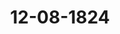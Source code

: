 ---  
schema: default  
title: 12-08-1824  
organization: Team Charlie  
notes: "<p>Description</p><p>Drei und zwanzigste Sitzung.

Geschehen, Frankfurt den 12. August 1824.

In Gegenwart

aller in der zwei und zwanzigsten Sitzung Anwesenden.

Wieder hinzugekommen war:

von Seiten Würtembergs: der Königliche Herr Staatsrath, Freiherr von Trott;

von Seiten Dänemarks, wegen Holstein und Lauenburg: der Königlich-Däni

sche Geheime Conferenzrath, Herr Graf von Eyben;

von Seiten Braunschweigs und Nassau's: der Herzoglich-Nassauische Herr

Staatsminister, Freiherr von Marschall; und

der Herr Canzleidirector, Freiherr von Handel.

</p><p>§.129</p><p>Uebergang der Stimme von Braunschweig und Nassau auf Rassau.

In der heutigen Sitzung wurde angezeigt, daß die Stimme von Braunschweig und Rassau

vom ersten dieses Monats an, auf Nassau übergegangen sey.

</p><p>§.130</p><p>Legitimation der zu der Militärcommission der Deutschen Bundesver

sammlung abgeordneten Generale und Stabsofficiere.

(12. Sitz. §. 87 d. J.)

Dänemark wegen Holstein und Lauenburg. Da Seine Majestät der König

den in der Militärcommission provisorisch mit der Stimmführung für das zehnte Armeecorps

beauftragten Obersten, Kammerherrn von Haffner, von hier abzurufen und einen andern

Wirkungskreis ihm anzuweisen veranlaßt sind, so haben Allerhöchstdieselben an dessen Stelle

den Major im Königlichen Generalstabe, Kammerjunker von Trepka, zum Mitgliede der

Militärcommission ernannt.

Hierauf wurde

beschlossen:

die Vollmacht, d. d. Copenhagen den 28. Mai 1824, in das Archiv, und beglau

bigte Abschrift davon an die Militärcommission der Deutschen Bundesversammlung abzu

geben.

Die übrigen, in der heutigen Sitzung verhandelten Gegenstände, wurden theils in

Separat-Protokolle aufgenommen, theils zum Druck loco dictaturae abgegeben.

Hierauf gieng die Versammlung zur vertraulichen Besprechung über.

Folgen die Unterschriften.



</p>"  
resources:  
- format: png  
  name: Page243[129-130].png  
  url: ../../data_img/Protokolle_BV_16_1824/12-08-1824/Page243[129-130].png  
- format: png  
  name: Page244[130].png  
  url: ../../data_img/Protokolle_BV_16_1824/12-08-1824/Page244[130].png  
category:   
  - Protokolle_BV_16_1824  
maintainer: Henry Frederick Lutterodt  
maintainer_email: h.lutterodt.21@abdn.ac.uk  
---